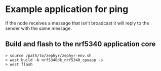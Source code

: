 # Example application for ping
If the node receives a message that isn't broadcast it will reply to the sender with the same message.

## Build and flash to the nrf5340 application core

```
> source /path/to/zephyr/zephyr-env.sh
> west build -b nrf5340dk_nrf5340_cpuapp -p
> west flash
```
